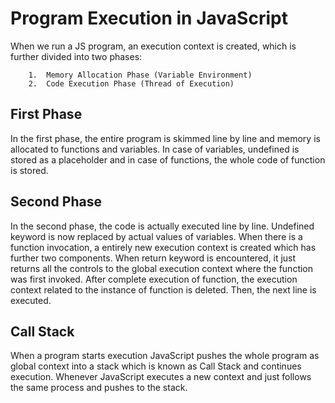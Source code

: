 
# Program Execution in JavaScript

When we run a JS program, an execution context is created, which is further divided into two phases:
        
        1.  Memory Allocation Phase (Variable Environment)
        2.  Code Execution Phase (Thread of Execution)

## First Phase
In the first phase, the entire program is skimmed line by line and memory is allocated to functions and variables. In case of variables, undefined is stored as a placeholder and in case of functions, the whole code of function is stored.

## Second Phase
In the second phase, the code is actually executed line by line. Undefined keyword is now replaced by actual values of variables. When there is a function invocation, a entirely new execution context is created which has further two components. When return keyword is encountered, it just returns all the controls to the global execution context where the function was first invoked. After complete execution of function, the execution context related to the instance of function is deleted. Then, the next line is executed.

## Call Stack
When a program starts execution JavaScript pushes the whole program as global context into a stack which is known as Call Stack and continues execution. Whenever JavaScript executes a new context and just follows the same process and pushes to the stack.



  